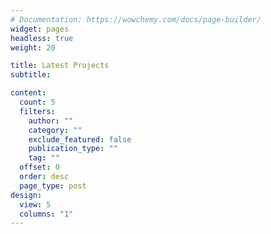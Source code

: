 ```yaml
---
# Documentation: https://wowchemy.com/docs/page-builder/
widget: pages
headless: true
weight: 20

title: Latest Projects
subtitle:

content:
  count: 5
  filters:
    author: ""
    category: ""
    exclude_featured: false
    publication_type: ""
    tag: ""
  offset: 0
  order: desc
  page_type: post
design:
  view: 5
  columns: "1"
---
```

